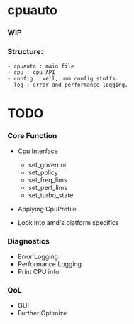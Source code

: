 # cpuauto
### WIP

### Structure:
    - cpuauto : main file
    - cpu : cpu API
    - config : well, umm config stuffs.
    - log : error and performance logging.


# TODO

### Core Function
- Cpu Interface
    - set_governor
    - set_policy
    - set_freq_lims
    - set_perf_lims
    - set_turbo_state

- Applying CpuProfile
- Look into amd's platform specifics

### Diagnostics
- Error Logging
- Performance Logging
- Print CPU info

### QoL
- GUI
- Further Optimize

